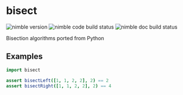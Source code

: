 # bisect

![nimble version](https://nimble.directory/ci/badges/bisect/version.svg)
![nimble code build status](https://nimble.directory/ci/badges/bisect/nimdevel/status.svg)
![nimble doc build status](https://nimble.directory/ci/badges/bisect/nimdevel/docstatus.svg)

Bisection algorithms ported from Python

## Examples

```nim
import bisect

assert bisectLeft([1, 1, 2, 2], 2) == 2
assert bisectRight([1, 1, 2, 2], 2) == 4
```
